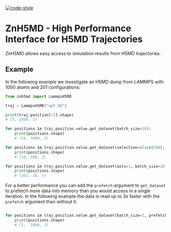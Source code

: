 [![code-style](https://img.shields.io/badge/code%20style-black-black)](https://github.com/psf/black/)

# ZnH5MD - High Performance Interface for H5MD Trajectories

ZnH5MD allows easy access to simulation results from H5MD trajectories.

## Example
In the following example we investigate an H5MD dump from LAMMPS with 1000 atoms and 201 configurations:

```python
from znh5md import LammpsH5MD

traj = LammpsH5MD("npt.h5")

print(traj.position[:5].shape)
# (5, 1000, 3)

for positions in traj.position.value.get_dataset(batch_size=16):
    print(positions.shape)
    # (16, 1000, 3)

for positions in traj.position.value.get_dataset(selection=slice(500), batch_size=16):
    print(positions.shape)
    # (16, 500, 3)

for positions in traj.position.value.get_dataset(axis=1, batch_size=16):
    print(positions.shape)
    # (201, 16, 3)
```

For a better performance you can add the `prefetch` argument to `get_dataset` to prefetch more data into memory than you would access in a single iteration.
In the following example the data is read up to 3x faster with the `prefetch` argument than without it.

```python

for positions in traj.position.value.get_dataset(batch_size=1, prefetch=16):
    print(positions.shape)
    # (1,  1000, 3)
```